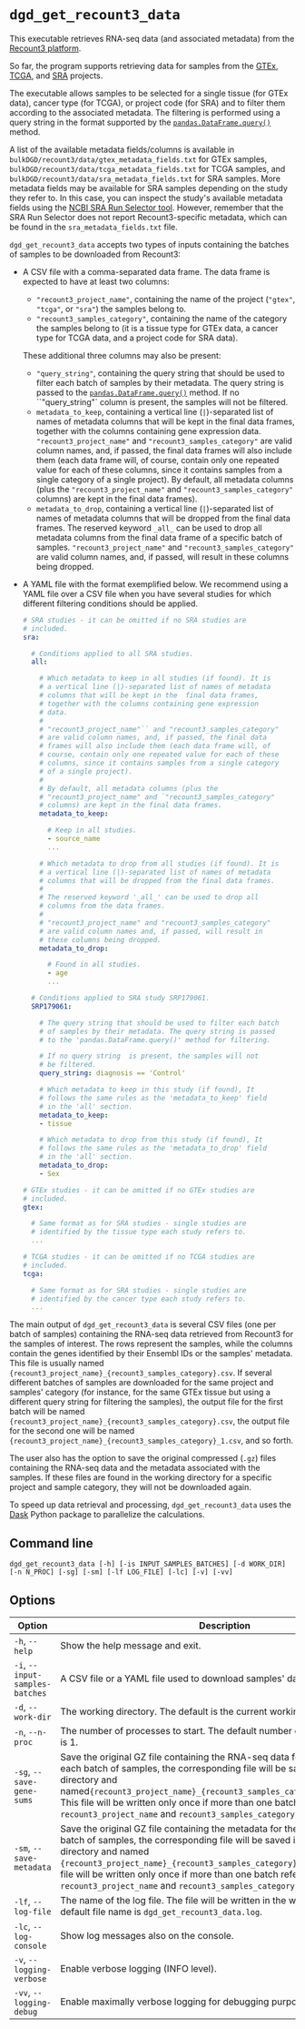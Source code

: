 # `dgd_get_recount3_data`

This executable retrieves RNA-seq data (and associated metadata) from the [Recount3 platform](https://rna.recount.bio/).

So far, the program supports retrieving data for samples from the [GTEx](https://gtexportal.org/home/), [TCGA](https://www.cancer.gov/ccg/research/genome-sequencing/tcga), and [SRA](https://www.ncbi.nlm.nih.gov/sra) projects.

The executable allows samples to be selected for a single tissue (for GTEx data), cancer type (for TCGA), or project code (for SRA) and to filter them according to the associated metadata. The filtering is performed using a query string in the format supported by the [`pandas.DataFrame.query()`](https://pandas.pydata.org/docs/reference/api/pandas.DataFrame.query.html) method.

A list of the available metadata fields/columns is available in `bulkDGD/recount3/data/gtex_metadata_fields.txt` for GTEx samples, `bulkDGD/recount3/data/tcga_metadata_fields.txt` for TCGA samples, and `bulkDGD/recount3/data/sra_metadata_fields.txt` for SRA samples. More metadata fields may be available for SRA samples depending on the study they refer to. In this case, you can inspect the study's available metadata fields using the [NCBI SRA Run Selector tool](https://www.ncbi.nlm.nih.gov/Traces/study/). However, remember that the SRA Run Selector does not report Recount3-specific metadata, which can be found in the `sra_metadata_fields.txt` file.

`dgd_get_recount3_data` accepts two types of inputs containing the batches of samples to be downloaded from Recount3:

* A CSV file with a comma-separated data frame. The data frame is expected to have at least two columns:

  * `"recount3_project_name"`, containing the name of the project (`"gtex"`, `"tcga"`, or `"sra"`) the samples belong to.
  * `"recount3_samples_category"`, containing the name of the category the samples belong to (it is a tissue type for GTEx data, a cancer type for TCGA data, and a project code for SRA data).

  These additional three columns may also be present:

  * `"query_string"`, containing the query string that should be used to filter each batch of samples by their metadata. The query string is passed to the [`pandas.DataFrame.query()`](https://pandas.pydata.org/docs/reference/api/pandas.DataFrame.query.html) method. If no ``"query_string"` column is present, the samples will not be filtered.
  * ``metadata_to_keep``, containing a vertical line (`|`)-separated list of names of metadata columns that will be kept in the final data frames, together with the columns containing gene expression data. `"recount3_project_name"` and `"recount3_samples_category"` are valid column names, and, if passed, the final data frames will also include them (each data frame will, of course, contain only one repeated value for each of these columns, since it contains samples from a single category of a single project). By default, all metadata columns (plus the `"recount3_project_name"` and `"recount3_samples_category"` columns) are kept in the final data frames).
  * ``metadata_to_drop``, containing a vertical line (`|`)-separated list of names of metadata columns that will be dropped from the final data frames. The reserved keyword `_all_` can be used to drop all metadata columns from the final data frame of a specific batch of samples. `"recount3_project_name"` and `"recount3_samples_category"` are valid column names, and, if passed, will result in these columns being dropped.

* A YAML file with the format exemplified below. We recommend using a YAML file over a CSV file when you have several studies for which different filtering conditions should be applied.

  ```yaml
  # SRA studies - it can be omitted if no SRA studies are
  # included.
  sra:
  
    # Conditions applied to all SRA studies.
    all:
  
      # Which metadata to keep in all studies (if found). It is
      # a vertical line (|)-separated list of names of metadata
      # columns that will be kept in the  final data frames,
      # together with the columns containing gene expression
      # data.
      #
      # "recount3_project_name"`` and "recount3_samples_category"
      # are valid column names, and, if passed, the final data
      # frames will also include them (each data frame will, of
      # course, contain only one repeated value for each of these
      # columns, since it contains samples from a single category
      # of a single project).
      #
      # By default, all metadata columns (plus the
      # "recount3_project_name" and `"recount3_samples_category"
      # columns) are kept in the final data frames.
      metadata_to_keep:
  
        # Keep in all studies.
        - source_name
        ...
  
      # Which metadata to drop from all studies (if found). It is
      # a vertical line (|)-separated list of names of metadata
      # columns that will be dropped from the final data frames.
      #
      # The reserved keyword '_all_' can be used to drop all
      # columns from the data frames.
      #
      # "recount3_project_name" and "recount3_samples_category"
      # are valid column names and, if passed, will result in
      # these columns being dropped.
      metadata_to_drop:
  
        # Found in all studies.
        - age
        ...
  
    # Conditions applied to SRA study SRP179061.
    SRP179061:
  
      # The query string that should be used to filter each batch
      # of samples by their metadata. The query string is passed
      # to the 'pandas.DataFrame.query()' method for filtering.
  
      # If no query string  is present, the samples will not
      # be filtered.
      query_string: diagnosis == 'Control'
  
      # Which metadata to keep in this study (if found), It
      # follows the same rules as the 'metadata_to_keep' field
      # in the 'all' section.
      metadata_to_keep:
      - tissue
  
      # Which metadata to drop from this study (if found), It
      # follows the same rules as the 'metadata_to_drop' field
      # in the 'all' section.
      metadata_to_drop:
      - Sex
  
  # GTEx studies - it can be omitted if no GTEx studies are
  # included.
  gtex:
  
    # Same format as for SRA studies - single studies are
    # identified by the tissue type each study refers to.
    ...
  
  # TCGA studies - it can be omitted if no TCGA studies are
  # included.
  tcga:
  
    # Same format as for SRA studies - single studies are
    # identified by the cancer type each study refers to.
    ...
  ```

The main output of `dgd_get_recount3_data` is several CSV files (one per batch of samples) containing the RNA-seq data retrieved from Recount3 for the samples of interest. The rows represent the samples, while the columns contain the genes identified by their Ensembl IDs or the samples' metadata. This file is usually named `{recount3_project_name}_{recount3_samples_category}.csv`. If several different batches of samples are downloaded for the same project and samples' category (for instance, for the same GTEx tissue but using a different query string for filtering the samples), the output file for the first batch will be named `{recount3_project_name}_{recount3_samples_category}.csv`, the output file for the second one will be named `{recount3_project_name}_{recount3_samples_category}_1.csv`, and so forth.

The user also has the option to save the original compressed (`.gz`) files containing the RNA-seq data and the metadata associated with the samples. If these files are found in the working directory for a specific project and sample category, they will not be downloaded again.

To speed up data retrieval and processing,  `dgd_get_recount3_data` uses the [Dask](https://www.dask.org/) Python package to parallelize the calculations.

## Command line

```
dgd_get_recount3_data [-h] [-is INPUT_SAMPLES_BATCHES] [-d WORK_DIR] [-n N_PROC] [-sg] [-sm] [-lf LOG_FILE] [-lc] [-v] [-vv]
```

## Options

| Option                          | Description                                                  |
| ------------------------------- | ------------------------------------------------------------ |
| `-h`, `--help`                  | Show the help message and exit.                              |
| `-i`, `--input-samples-batches` | A CSV file or a YAML file used to download samples' data in bulk. |
| `-d`, `--work-dir`              | The working directory. The default is the current working directory. |
| `-n`, `--n-proc`                | The number of processes to start. The default number of processes started is 1. |
| `-sg`, `--save-gene-sums`       | Save the original GZ file containing the RNA-seq data for the samples. For each batch of samples, the corresponding file will be saved in the working directory and named`{recount3_project_name}_{recount3_samples_category}_gene_sums.gz`. This file will be written only once if more than one batch refers to the same `recount3_project_name` and `recount3_samples_category`. |
| `-sm`, `--save-metadata`        | Save the original GZ file containing the metadata for the samples. For each batch of samples, the corresponding file will be saved in the working directory and named `{recount3_project_name}_{recount3_samples_category}_metadata.gz`. This file will be written only once if more than one batch refers to the same `recount3_project_name` and `recount3_samples_category`. |
| `-lf`, `--log-file`             | The name of the log file. The file will be written in the working directory. The default file name is `dgd_get_recount3_data.log`. |
| `-lc`, `--log-console`          | Show log messages also on the console.                       |
| `-v`, `--logging-verbose`       | Enable verbose logging (INFO level).                         |
| `-vv`, `--logging-debug`        | Enable maximally verbose logging for debugging purposes (DEBUG level). |